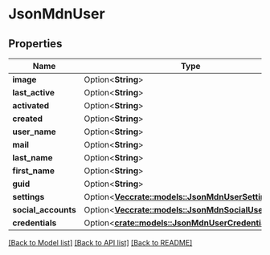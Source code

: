 # JsonMdnUser

## Properties

Name | Type | Description | Notes
------------ | ------------- | ------------- | -------------
**image** | Option<**String**> |  | [optional]
**last_active** | Option<**String**> |  | [optional]
**activated** | Option<**String**> |  | [optional]
**created** | Option<**String**> |  | [optional]
**user_name** | Option<**String**> |  | [optional]
**mail** | Option<**String**> |  | [optional]
**last_name** | Option<**String**> |  | [optional]
**first_name** | Option<**String**> |  | [optional]
**guid** | Option<**String**> |  | [optional]
**settings** | Option<[**Vec<crate::models::JsonMdnUserSetting>**](json_MDN_UserSetting.md)> |  | [optional]
**social_accounts** | Option<[**Vec<crate::models::JsonMdnSocialUserObject>**](json_MDN_SocialUserObject.md)> |  | [optional]
**credentials** | Option<[**crate::models::JsonMdnUserCredentials**](json_MDN_UserCredentials.md)> |  | [optional]

[[Back to Model list]](../README.md#documentation-for-models) [[Back to API list]](../README.md#documentation-for-api-endpoints) [[Back to README]](../README.md)


